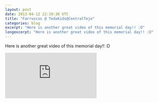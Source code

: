 ```yaml
---
layout: post
date: 2013-04-12 22:19:38 UTC
title: "Farruscos @ TedxKids@CentralTejo"
categories: blog
excerpt: "Here is another great video of this memorial day!! :D"
longexcerpt: "Here is another great video of this memorial day!! :D"
---
```


Here is another great video of this memorial day!! :D

<div class="video-container"><iframe src="http://www.youtube.com/embed/tHv0Ja06wgI" frameborder="0" allowfullscreen></iframe></div>
